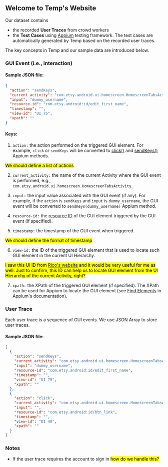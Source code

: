 ## Welcome to Temp's Website

Our dataset contains
- the recorded **User Traces** from crowd workers
- the **Test Cases** using [Appium](http://appium.io/) testing framework. The test cases are automatically generated by Temp based on the recorded user traces.

The key concepts in Temp and our sample data are introduced below.

### GUI Event (i.e., interaction)

#### Sample JSON file:
```json
{
  "action": "sendKeys",
  "current_activity": "com.etsy.android.ui.homescreen.HomescreenTabsActivity",
  "input": "dummy_username",
  "resource-id": "com.etsy.android:id/edit_first_name",
  "timestamp": "",
  "view-id": "UI 75",
  "xpath": ""
}
```
#### Keys:
1. `action:` the action performed on the triggered GUI element. 
For example, `click` or `sendKeys` will be converted to [click()](http://appium.io/docs/en/commands/element/actions/click/) and [sendKeys()](http://appium.io/docs/en/commands/element/actions/send-keys/) Appium methods.

<mark> We should define a list of actions </mark>

2. `current_activity:` the name of the current Activity where the GUI event is performed, e.g., `com.etsy.android.ui.homescreen.HomescreenTabsActivity`.

3. `input:` the input value associated with the GUI event (if any). For example, if the `action` is `sendKeys` and `input` is `dummy_username`, the GUI event will be converted to `sendKeys(dummy_username)` Appium method.

4. `resource-id:` the [resource ID](https://stuff.mit.edu/afs/sipb/project/android/docs/guide/topics/resources/accessing-resources.html) of the GUI element triggered by the GUI event (if specified).

5. `timestamp:` the timestamp of the GUI event when triggered.

<mark> We should define the format of timestamp </mark>

6. `view-id:` the ID of the triggered GUI element that is used to locate such GUI element in the current UI Hierarchy. 

<mark>I saw this UI ID from [Rico's website](http://interactionmining.org/rico) and it would be very useful for me as well. Just to confirm, this ID can help us to locate GUI element from the UI Hierarchy of the current Activity, right?</mark>

7. `xpath:` the XPath of the triggered GUI element (if specified). The XPath can be used for Appium to locate the GUI element (see [Find Elements](http://appium.io/docs/en/commands/element/find-elements/) in Appium's documentation).

### User Trace
Each user trace is a sequence of GUI events. We use JSON Array to store user traces.

#### Sample JSON file:
```json
[
  {
    "action": "sendKeys",
    "current_activity": "com.etsy.android.ui.homescreen.HomescreenTabsActivity",
    "input": "dummy_username",
    "resource-id": "com.etsy.android:id/edit_first_name",
    "timestamp": "",
    "view-id": "UI 75",
    "xpath": ""
  },
  {
    "action": "click",
    "current_activity": "com.etsy.android.ui.homescreen.HomescreenTabsActivity",
    "input": "",
    "resource-id": "com.etsy.android:id/btn_link",
    "timestamp": "",
    "view-id": "UI 48",
    "xpath": ""
  }
]
```

### Notes
- If the user trace requires the account to sign in <mark> how do we handle this? </mark>

<!---
```markdown
Syntax highlighted code block

# Header 1
## Header 2
### Header 3

- Bulleted
- List

1. Numbered
2. List

**Bold** and _Italic_ and `Code` text

[Link](url) and ![Image](src)
```

For more details see [GitHub Flavored Markdown](https://guides.github.com/features/mastering-markdown/).

### Jekyll Themes

Your Pages site will use the layout and styles from the Jekyll theme you have selected in your [repository settings](https://github.com/felicitia/Temp-Website/settings). The name of this theme is saved in the Jekyll `_config.yml` configuration file.
--->
